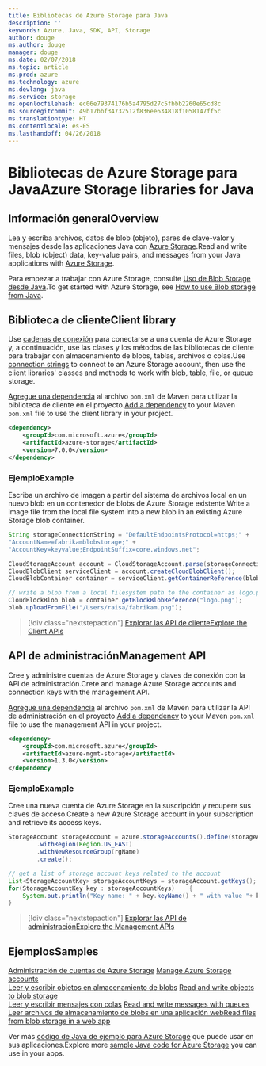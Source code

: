 ```yaml
---
title: Bibliotecas de Azure Storage para Java
description: ''
keywords: Azure, Java, SDK, API, Storage
author: douge
ms.author: douge
manager: douge
ms.date: 02/07/2018
ms.topic: article
ms.prod: azure
ms.technology: azure
ms.devlang: java
ms.service: storage
ms.openlocfilehash: ec06e79374176b5a4795d27c5fbbb2260e65cd8c
ms.sourcegitcommit: 49b17bbf34732512f836ee634818f1058147ff5c
ms.translationtype: HT
ms.contentlocale: es-ES
ms.lasthandoff: 04/26/2018
---
```

# <a name="azure-storage-libraries-for-java"></a><span data-ttu-id="875f7-103">Bibliotecas de Azure Storage para Java</span><span class="sxs-lookup"><span data-stu-id="875f7-103">Azure Storage libraries for Java</span></span>

## <a name="overview"></a><span data-ttu-id="875f7-104">Información general</span><span class="sxs-lookup"><span data-stu-id="875f7-104">Overview</span></span>

<span data-ttu-id="875f7-105">Lea y escriba archivos, datos de blob (objeto), pares de clave-valor y mensajes desde las aplicaciones Java con [Azure Storage](/azure/storage/storage-introduction).</span><span class="sxs-lookup"><span data-stu-id="875f7-105">Read and write files, blob (object) data, key-value pairs, and messages from your Java applications with [Azure Storage](/azure/storage/storage-introduction).</span></span>

<span data-ttu-id="875f7-106">Para empezar a trabajar con Azure Storage, consulte [Uso de Blob Storage desde Java](/azure/storage/storage-java-how-to-use-blob-storage).</span><span class="sxs-lookup"><span data-stu-id="875f7-106">To get started with Azure Storage, see [How to use Blob storage from Java](/azure/storage/storage-java-how-to-use-blob-storage).</span></span>

## <a name="client-library"></a><span data-ttu-id="875f7-107">Biblioteca de cliente</span><span class="sxs-lookup"><span data-stu-id="875f7-107">Client library</span></span>

<span data-ttu-id="875f7-108">Use [cadenas de conexión](/azure/storage/storage-create-storage-account#manage-your-storage-account) para conectarse a una cuenta de Azure Storage y, a continuación, use las clases y los métodos de las bibliotecas de cliente para trabajar con almacenamiento de blobs, tablas, archivos o colas.</span><span class="sxs-lookup"><span data-stu-id="875f7-108">Use [connection strings](/azure/storage/storage-create-storage-account#manage-your-storage-account) to connect to an Azure Storage account, then use the client libraries' classes and methods to work with blob, table, file, or queue storage.</span></span> 

<span data-ttu-id="875f7-109">[Agregue una dependencia](https://maven.apache.org/guides/getting-started/index.html#How_do_I_use_external_dependencies) al archivo `pom.xml` de Maven para utilizar la biblioteca de cliente en el proyecto.</span><span class="sxs-lookup"><span data-stu-id="875f7-109">[Add a dependency](https://maven.apache.org/guides/getting-started/index.html#How_do_I_use_external_dependencies) to your Maven `pom.xml` file to use the client library in your project.</span></span>   

```XML
<dependency>
    <groupId>com.microsoft.azure</groupId>
    <artifactId>azure-storage</artifactId>
    <version>7.0.0</version>
</dependency>
```   

### <a name="example"></a><span data-ttu-id="875f7-110">Ejemplo</span><span class="sxs-lookup"><span data-stu-id="875f7-110">Example</span></span>

<span data-ttu-id="875f7-111">Escriba un archivo de imagen a partir del sistema de archivos local en un nuevo blob en un contenedor de blobs de Azure Storage existente.</span><span class="sxs-lookup"><span data-stu-id="875f7-111">Write a image file from the local file system into a new blob in an existing Azure Storage blob container.</span></span>


```java
String storageConnectionString = "DefaultEndpointsProtocol=https;" + 
"AccountName=fabrikamblobstorage;" + 
"AccountKey=keyvalue;EndpointSuffix=core.windows.net";

CloudStorageAccount account = CloudStorageAccount.parse(storageConnectionString);
CloudBlobClient serviceClient = account.createCloudBlobClient();
CloudBlobContainer container = serviceClient.getContainerReference(blobContainer);

// write a blob from a local filesystem path to the container as logo.png
CloudBlockBlob blob = container.getBlockBlobReference("logo.png");
blob.uploadFromFile("/Users/raisa/fabrikam.png");
```

> [!div class="nextstepaction"]
> [<span data-ttu-id="875f7-112">Explorar las API de cliente</span><span class="sxs-lookup"><span data-stu-id="875f7-112">Explore the Client APIs</span></span>](/java/api/overview/azure/storage/client)

## <a name="management-api"></a><span data-ttu-id="875f7-113">API de administración</span><span class="sxs-lookup"><span data-stu-id="875f7-113">Management API</span></span>

<span data-ttu-id="875f7-114">Cree y administre cuentas de Azure Storage y claves de conexión con la API de administración.</span><span class="sxs-lookup"><span data-stu-id="875f7-114">Crete and manage Azure Storage accounts and connection keys with the management API.</span></span>

<span data-ttu-id="875f7-115">[Agregue una dependencia](https://maven.apache.org/guides/getting-started/index.html#How_do_I_use_external_dependencies) al archivo `pom.xml` de Maven para utilizar la API de administración en el proyecto.</span><span class="sxs-lookup"><span data-stu-id="875f7-115">[Add a dependency](https://maven.apache.org/guides/getting-started/index.html#How_do_I_use_external_dependencies) to your Maven `pom.xml` file to use the management API in your project.</span></span>  

```XML
<dependency>
    <groupId>com.microsoft.azure</groupId>
    <artifactId>azure-mgmt-storage</artifactId>
    <version>1.3.0</version>
</dependency
```   

### <a name="example"></a><span data-ttu-id="875f7-116">Ejemplo</span><span class="sxs-lookup"><span data-stu-id="875f7-116">Example</span></span>

<span data-ttu-id="875f7-117">Cree una nueva cuenta de Azure Storage en la suscripción y recupere sus claves de acceso.</span><span class="sxs-lookup"><span data-stu-id="875f7-117">Create a new Azure Storage account in your subscription and retrieve its access keys.</span></span>

```java
StorageAccount storageAccount = azure.storageAccounts().define(storageAccountName)
        .withRegion(Region.US_EAST)
        .withNewResourceGroup(rgName)
        .create();

// get a list of storage account keys related to the account
List<StorageAccountKey> storageAccountKeys = storageAccount.getKeys();
for(StorageAccountKey key : storageAccountKeys)    {
    System.out.println("Key name: " + key.keyName() + " with value "+ key.value());
}
```

> [!div class="nextstepaction"]
> [<span data-ttu-id="875f7-118">Explorar las API de administración</span><span class="sxs-lookup"><span data-stu-id="875f7-118">Explore the Management APIs</span></span>](/java/api/overview/azure/storage/management)


## <a name="samples"></a><span data-ttu-id="875f7-119">Ejemplos</span><span class="sxs-lookup"><span data-stu-id="875f7-119">Samples</span></span>

<span data-ttu-id="875f7-120">[Administración de cuentas de Azure Storage](../docs-ref-conceptual/java-sdk-manage-storage-accounts.md)  </span><span class="sxs-lookup"><span data-stu-id="875f7-120">[Manage Azure Storage accounts](../docs-ref-conceptual/java-sdk-manage-storage-accounts.md)  </span></span>  
<span data-ttu-id="875f7-121">[Leer y escribir objetos en almacenamiento de blobs](https://github.com/Azure-Samples/storage-blob-java-getting-started) </span><span class="sxs-lookup"><span data-stu-id="875f7-121">[Read and write objects to blob storage](https://github.com/Azure-Samples/storage-blob-java-getting-started) </span></span>  
<span data-ttu-id="875f7-122">[Leer y escribir mensajes con colas](https://github.com/Azure-Samples/storage-queue-java-getting-started) </span><span class="sxs-lookup"><span data-stu-id="875f7-122">[Read and write messages with queues](https://github.com/Azure-Samples/storage-queue-java-getting-started) </span></span>  
[<span data-ttu-id="875f7-123">Leer archivos de almacenamiento de blobs en una aplicación web</span><span class="sxs-lookup"><span data-stu-id="875f7-123">Read files from blob storage in a web app</span></span>](https://github.com/Azure-Samples/app-service-java-manage-storage-connections-for-web-apps-on-linux)

<span data-ttu-id="875f7-124">Ver más [código de Java de ejemplo para Azure Storage](https://azure.microsoft.com/resources/samples/?platform=java&term=storage) que puede usar en sus aplicaciones.</span><span class="sxs-lookup"><span data-stu-id="875f7-124">Explore more [sample Java code for Azure Storage](https://azure.microsoft.com/resources/samples/?platform=java&term=storage) you can use in your apps.</span></span>
